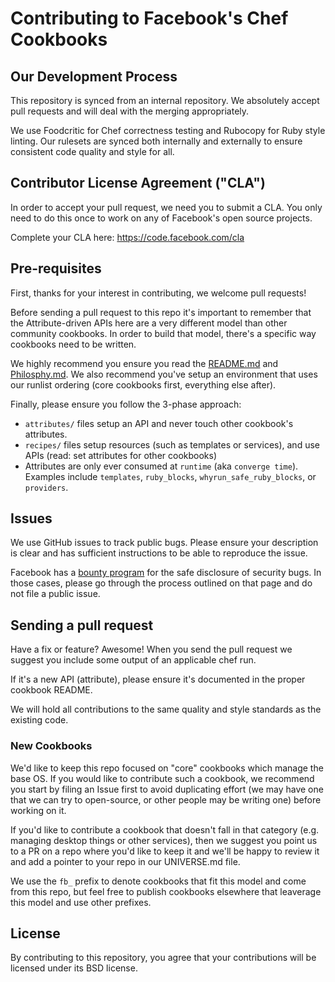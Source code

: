 # Contributing to Facebook's Chef Cookbooks

## Our Development Process
This repository is synced from an internal repository. We absolutely accept pull
requests and will deal with the merging appropriately.

We use Foodcritic for Chef correctness testing and Rubocopy for Ruby style
linting. Our rulesets are synced both internally and externally to ensure
consistent code quality and style for all.

## Contributor License Agreement ("CLA")
In order to accept your pull request, we need you to submit a CLA. You only need
to do this once to work on any of Facebook's open source projects.

Complete your CLA here: <https://code.facebook.com/cla>

## Pre-requisites
First, thanks for your interest in contributing, we welcome pull requests!

Before sending a pull request to this repo it's important to remember that the
Attribute-driven APIs here are a very different model than other community
cookbooks. In order to build that model, there's a specific way cookbooks need
to be written.

We highly recommend you ensure you read the [README.md](README.md) and
[Philosphy.md](https://github.com/facebook/chef-utils/blob/master/Philosophy.md).
We also recommend you've setup an environment that uses our runlist ordering
(core cookbooks first, everything else after).

Finally, please ensure you follow the 3-phase approach:

 * `attributes/` files setup an API and never touch other cookbook's attributes.
 * `recipes/` files setup resources (such as templates or services), and use
   APIs (read: set attributes for other cookbooks)
 * Attributes are only ever consumed at `runtime` (aka `converge time`).
   Examples include `templates`, `ruby_blocks`, `whyrun_safe_ruby_blocks`, or
   `providers`.

## Issues
We use GitHub issues to track public bugs. Please ensure your description is
clear and has sufficient instructions to be able to reproduce the issue.

Facebook has a [bounty program](https://www.facebook.com/whitehat/) for the safe
disclosure of security bugs. In those cases, please go through the process
outlined on that page and do not file a public issue.

## Sending a pull request

Have a fix or feature? Awesome! When you send the pull request we suggest you
include some output of an applicable chef run.

If it's a new API (attribute), please ensure it's documented in the proper
cookbook README.

We will hold all contributions to the same quality and style standards as the
existing code.

### New Cookbooks

We'd like to keep this repo focused on "core" cookbooks which manage the base
OS. If you would like to contribute such a cookbook, we recommend you start by
filing an Issue first to avoid duplicating effort (we may have one that we can
try to open-source, or other people may be writing one) before working on it.

If you'd like to contribute a cookbook that doesn't fall in that category (e.g.
managing desktop things or other services), then we suggest you point us to a PR
on a repo where you'd like to keep it and we'll be happy to review it and add a
pointer to your repo in our UNIVERSE.md file.

 We use the `fb_` prefix to denote cookbooks that fit
this model and come from this repo, but feel free to publish cookbooks elsewhere
that leaverage this model and use other prefixes.

## License
By contributing to this repository, you agree that your contributions will be
licensed under its BSD license.
